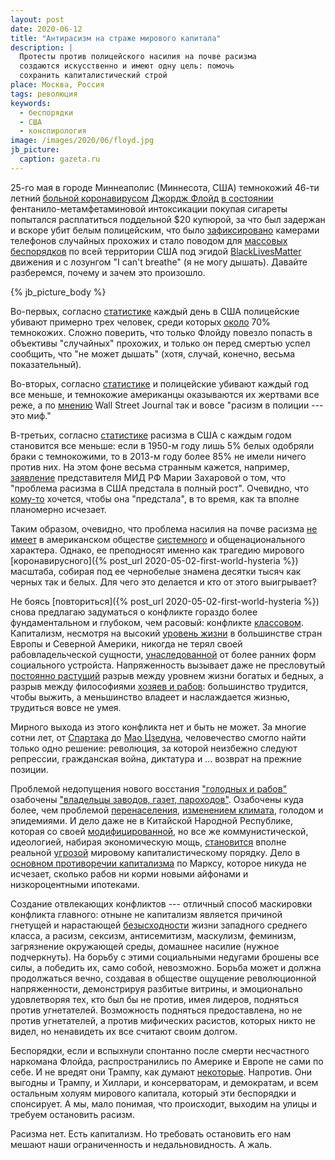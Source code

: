```yaml
---
layout: post
date: 2020-06-12
title: "Антирасизм на страже мирового капитала"
description: |
  Протесты против полицейского насилия на почве расизма
  создаются искусственно и имеют одну цель: помочь
  сохранить капиталистический строй
place: Москва, Россия
tags: революция
keywords:
  - беспорядки
  - США
  - конспирология
image: /images/2020/06/floyd.jpg
jb_picture:
  caption: gazeta.ru
---
```


25-го мая в городе Миннеаполис (Миннесота, США) темнокожий 46-ти
летний [больной коронавирусом](https://tass.ru/obschestvo/8643691)
[Джордж Флойд](https://ru.wikipedia.org/wiki/%D0%A1%D0%BC%D0%B5%D1%80%D1%82%D1%8C_%D0%94%D0%B6%D0%BE%D1%80%D0%B4%D0%B6%D0%B0_%D0%A4%D0%BB%D0%BE%D0%B9%D0%B4%D0%B0)
[в состоянии](https://www.newsru.com/world/04jun2020/floyd_corona.html)
фентанило-метамфетаминовой интоксикации
покупая сигареты попытался расплатиться поддельной $20 купюрой,
за что был задержан и вскоре убит белым полицейским, что было
[зафиксировано](https://edition.cnn.com/2020/05/29/us/george-floyd-new-video-officers-kneel-trnd/index.html)
камерами телефонов случайных прохожих и стало поводом для
[массовых беспорядков](https://ru.wikipedia.org/wiki/%D0%9C%D0%B0%D1%81%D1%81%D0%BE%D0%B2%D1%8B%D0%B5_%D0%B1%D0%B5%D1%81%D0%BF%D0%BE%D1%80%D1%8F%D0%B4%D0%BA%D0%B8_%D0%B2_%D0%A1%D0%A8%D0%90_%282020%29)
по всей территории США под эгидой [BlackLivesMatter](https://ru.wikipedia.org/wiki/Black_Lives_Matter)
движения и с лозунгом "I can't breathe" (я не могу дышать).
Давайте разберемся, почему и зачем это произошло.

{% jb_picture_body %}

<!--more-->

Во-первых, согласно [статистике](https://ajph.aphapublications.org/doi/10.2105/AJPH.2018.304559)
каждый день в США полицейские убивают примерно трех человек, среди которых
[около](https://ru.wikipedia.org/wiki/%D0%A3%D0%B1%D0%B8%D0%B9%D1%81%D1%82%D0%B2%D0%BE_%D0%BF%D1%80%D0%B8_%D0%B7%D0%B0%D0%B4%D0%B5%D1%80%D0%B6%D0%B0%D0%BD%D0%B8%D0%B8#%D0%92_%D0%A1%D0%A8%D0%90)
70% темнокожих. Сложно поверить, что только Флойду повезло попасть в объективы "случайных" прохожих,
и только он перед смертью успел сообщить, что "не может дышать" (хотя, случай, конечно,
весьма показательный).

Во-вторых, согласно [статистике](https://thesocietypages.org/toolbox/police-killing-of-blacks/)
и полицейские убивают каждый год все меньше, и темнокожие американцы
оказываются их жертвами все реже,
а по [мнению](https://www.wsj.com/articles/the-myth-of-systemic-police-racism-11591119883)
Wall Street Journal так и вовсе "расизм в полиции --- это миф."

В-третьих, согласно [статистике](https://igpa.uillinois.edu/programs/racial-attitudes)
расизма в США с каждым годом становится все меньше: если в 1950-м году лишь 5% белых
одобряли браки с темнокожими, то в 2013-м году более 85% не имели ничего против них.
На этом фоне весьма странным кажется, например,
[заявление](https://tass.ru/obschestvo/8670035) представителя МИД РФ Марии Захаровой о том,
что "проблема расизма в США предстала в полный рост". Очевидно, что
[кому-то](https://iz.ru/1019032/2020-06-03/v-belom-dome-priznali-nalichie-v-ssha-rasizma) хочется,
чтобы она "предстала", в то время, как та вполне планомерно исчезает.

Таким образом, очевидно, что проблема насилия на почве расизма
[не имеет](https://regnum.ru/news/polit/2978419.html)
в американском обществе
[системного](https://tass.ru/obschestvo/8670221) и
общенационального характера. Однако, ее преподносят
именно как трагедию мирового [коронавирусного]({% post_url 2020-05-02-first-world-hysteria %})
масштаба, собирая под ее чернобелые знамена десятки тысяч
как черных так и белых. Для чего это делается и кто от этого выигрывает?

Не боясь [повториться]({% post_url 2020-05-02-first-world-hysteria %})
снова предлагаю задуматься о конфликте гораздо более фундаментальном и глубоком,
чем расовый: конфликте [классовом](https://ru.wikipedia.org/wiki/%D0%9A%D0%BB%D0%B0%D1%81%D1%81%D0%BE%D0%B2%D0%B0%D1%8F_%D0%B1%D0%BE%D1%80%D1%8C%D0%B1%D0%B0).
Капитализм, несмотря на высокий
[уровень жизни](https://gtmarket.ru/ratings/quality-of-life-index/info)
в большинстве стран Европы и Северной Америки, никогда не терял своей
рабовладельческой сущности,
[унаследованной](https://www.litres.ru/valentin-katasonov/ot-rabstva-k-rabstvu-drevniy-rim-i-sovremennyy-kapitalizm-10235723/)
от более ранних форм социального
устройста. Напряженность вызывает даже
не пресловутый [постоянно растущий](https://russian.rt.com/business/news/594769-mir-razryv-mezhdu-bogatymi-i-bednymi)
разрыв между уровнем жизни богатых и бедных,
а разрыв между философиями
[хозяев и рабов](https://ru.wikipedia.org/wiki/%D0%9D%D0%B0%D1%91%D0%BC%D0%BD%D0%BE%D0%B5_%D1%80%D0%B0%D0%B1%D1%81%D1%82%D0%B2%D0%BE):
большинство трудится, чтобы выжить,
а меньшинство владеет и наслаждается жизнью, трудиться вовсе не умея.

Мирного выхода из этого конфликта нет и быть не может. За многие сотни лет,
от [Спартака](https://ru.wikipedia.org/wiki/%D0%92%D0%BE%D1%81%D1%81%D1%82%D0%B0%D0%BD%D0%B8%D0%B5_%D0%A1%D0%BF%D0%B0%D1%80%D1%82%D0%B0%D0%BA%D0%B0)
до
[Мао Цзедуна](https://ru.wikipedia.org/wiki/%D0%9C%D0%B0%D0%BE_%D0%A6%D0%B7%D1%8D%D0%B4%D1%83%D0%BD),
человечество смогло найти только одно решение: революция, за которой
неизбежно следуют репрессии, гражданская война, диктатура
и ... возврат на прежние позиции.

Проблемой недопущения нового восстания
["голодных и рабов"](https://ru.wikipedia.org/wiki/%D0%98%D0%BD%D1%82%D0%B5%D1%80%D0%BD%D0%B0%D1%86%D0%B8%D0%BE%D0%BD%D0%B0%D0%BB_%28%D0%B3%D0%B8%D0%BC%D0%BD%29) озабочены
["владельцы заводов, газет, пароходов"](https://ru.wikipedia.org/wiki/%D0%9C%D0%B8%D1%81%D1%82%D0%B5%D1%80_%D0%A2%D0%B2%D0%B8%D1%81%D1%82%D0%B5%D1%80).
Озабочены куда более, чем проблемой
[перенаселения](https://lenta.ru/columns/2010/03/18/vaccine/),
[изменением климата](https://www.kommersant.ru/doc/4232960),
голодом и эпидемиями.
И дело даже не в Китайской Народной Республике, которая со своей
[модифицированной](https://meduza.io/feature/2019/10/05/v-kitae-kommunizm-ili-kapitalizm-pomogli-li-rasstrely-pobedit-korruptsiyu-zaberut-li-kitaytsy-sibir-u-rossii),
но все же коммунистической, идеологией, набирая экономическую
мощь, [становится](https://regnum.ru/news/polit/2823851.html)
вполне реальной [угрозой](https://www.litres.ru/oleg-glazunov/kitayskaya-ugroza/)
мировому капиталистическому порядку. Дело в
[основном противоречии капитализма](https://www.esperanto.mv.ru/wiki/%D0%9C%D0%B0%D1%80%D0%BA%D1%81%D0%B8%D0%B7%D0%BC/%D0%9E%D1%81%D0%BD%D0%BE%D0%B2%D0%BD%D0%BE%D0%B5%D0%9F%D1%80%D0%BE%D1%82%D0%B8%D0%B2%D0%BE%D1%80%D0%B5%D1%87%D0%B8%D0%B5%D0%9A%D0%B0%D0%BF%D0%B8%D1%82%D0%B0%D0%BB%D0%B8%D0%B7%D0%BC%D0%B0)
по Марксу, которое никуда не исчезает, сколько рабов ни корми
новыми айфонами и низкороцентными ипотеками.

Создание отвлекающих конфликтов --- отличный способ маскировки конфликта главного:
отныне не капитализм является причиной гнетущей и нарастающей
[безысходности](https://www.inopressa.ru/article/20jan2020/nzz/amerikaner.html)
жизни западного среднего класса, а расизм, сексизм, антисемитизм,
маскулизм, феминизм, загрязнение окружающей среды, домашнее насилие
(нужное подчеркнуть). На борьбу с этими социальными недугами брошены все силы,
а победить их, само собой, невозможно. Борьба может и должна продолжаться вечно,
создавая в обществе ощущение революционной напряженности, демонстрируя
разбитые витрины, и эмоционально удовлетворяя тех, кто был бы не против,
имея лидеров, подняться против угнетателей. Возможность подняться предоставлена,
но не против угнетателей, а против мифических расистов, которых
никто не видел, но ненавидеть их все считают своим долгом.

Беспорядки, если и вспыхнули спонтанно после смерти несчастного наркомана
Флойда, распространились по Америке и Европе не сами по себе. И не вредят они
Трампу, как думают [некоторые](https://thebell.io/mir-smeetsya-nad-vami-besporyadki-v-ssha-grozyat-politicheskim-krizisom).
Напротив. Они выгодны и Трампу, и Хиллари,
и консерваторам, и демократам, и всем остальным холуям мирового капитала, который
эти беспорядки и спонсирует. А мы, мало понимая,
что происходит, выходим на улицы и требуем остановить расизм.

Расизма нет. Есть капитализм. Но требовать остановить его нам мешают
наши ограниченность и недальновидность. А жаль.

